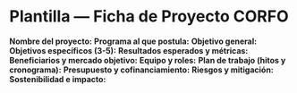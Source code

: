 # Plantilla — Ficha de Proyecto CORFO
**Nombre del proyecto:** 
**Programa al que postula:** 
**Objetivo general:** 
**Objetivos específicos (3-5):** 
**Resultados esperados y métricas:** 
**Beneficiarios y mercado objetivo:** 
**Equipo y roles:** 
**Plan de trabajo (hitos y cronograma):** 
**Presupuesto y cofinanciamiento:** 
**Riesgos y mitigación:** 
**Sostenibilidad e impacto:** 
